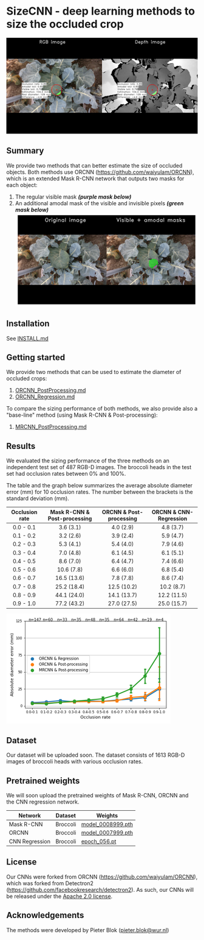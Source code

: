 # SizeCNN - deep learning methods to size the occluded crop
![Size the invisible crop](./demo/20200819_143612133900_plant1188_rgb_trigger002.png?raw=true)
<br/>


## Summary
We provide two methods that can better estimate the size of occluded objects. Both methods use ORCNN (https://github.com/waiyulam/ORCNN), which is an extended Mask R-CNN network that outputs two masks for each object:
1. The regular visible mask ***(purple mask below)***
2. An additional amodal mask of the visible and invisible pixels ***(green mask below)*** <br/>
![Amodal_Visible_Masks](./demo/20200819_143612133900_plant1188_rgb_trigger002_amodal_visible_masks.png?raw=true)

## Installation
See [INSTALL.md](INSTALL.md)


## Getting started
We provide two methods that can be used to estimate the diameter of occluded crops: <br/>

1. [ORCNN_PostProcessing.md](ORCNN_PostProcessing.md) 
2. [ORCNN_Regression.md](ORCNN_Regression.md) 

To compare the sizing performance of both methods, we also provide also a "base-line" method (using Mask R-CNN & Post-processing): <br/>
1. [MRCNN_PostProcessing.md](MRCNN_PostProcessing.md)


## Results
We evaluated the sizing performance of the three methods on an independent test set of 487 RGB-D images. The broccoli heads in the test set had occlusion rates between 0% and 100%.

The table and the graph below summarizes the average absolute diameter error (mm) for 10 occlusion rates. The number between the brackets is the standard deviation (mm).
 
| Occlusion rate     | Mask R-CNN & Post-processing	| ORCNN & Post-processing	| ORCNN & CNN-Regression	|
|:------------------:|:--------------------------------:|:-----------------------------:|:-----------------------------:|
| 0.0 - 0.1          |  3.6 (3.1)       		| 4.0 (2.9)       		| 4.8 (3.7)			|
| 0.1 - 0.2          |  3.2 (2.6)       		| 3.9 (2.4)       		| 5.9 (4.7)			|
| 0.2 - 0.3          |  5.3 (4.1)       		| 5.4 (4.0)       		| 7.9 (4.6)			|
| 0.3 - 0.4          |  7.0 (4.8)       		| 6.1 (4.5)       		| 6.1 (5.1)			|
| 0.4 - 0.5          |  8.6 (7.0)       		| 6.4 (4.7)       		| 7.4 (6.6)			|
| 0.5 - 0.6          |  10.6 (7.8)       		| 6.6 (6.0)       		| 6.8 (5.4)			|
| 0.6 - 0.7          |  16.5 (13.6)       		| 7.8 (7.8)       		| 8.6 (7.4)			|
| 0.7 - 0.8          |  25.2 (18.4)       		| 12.5 (10.2)       		| 10.2 (8.7)			|
| 0.8 - 0.9          |  44.1 (24.0)       		| 14.1 (13.7)      		| 12.2 (11.5)			|
| 0.9 - 1.0          |  77.2 (43.2)       		| 27.0 (27.5)      		| 25.0 (15.7)			|
                            
![error_curve](./utils/diameter_error_occlusion_rate_three_methods.png?raw=true)

## Dataset
Our dataset will be uploaded soon. The dataset consists of 1613 RGB-D images of broccoli heads with various occlusion rates. 

## Pretrained weights
We will soon upload the pretrained weights of Mask R-CNN, ORCNN and the CNN regression network.

| Network	      	| Dataset         		| Weights													|
| ----------------------|-------------------------------|---------------------------------------------------------------------------------------------------------------| 
| Mask R-CNN		| Broccoli			| [model_0008999.pth](https://drive.google.com/file/d/14ruTcox7nPSBPxPPaYjETizJvS77mjVG/view?usp=sharing) 	|
| ORCNN			| Broccoli			| [model_0007999.pth](https://drive.google.com/file/d/1q7elXawUTw-ThZ2b3BHIOoZrmBZiLoMG/view?usp=sharing) 	|
| CNN Regression	| Broccoli			| [epoch_056.pt](https://drive.google.com/file/d/1-hfNOvu0yZNavE2Zlo9XAMkdRQ0YKgyP/view?usp=sharing) 		|	


## License
Our CNNs were forked from ORCNN (https://github.com/waiyulam/ORCNN), which was forked from Detectron2 (https://github.com/facebookresearch/detectron2). As such, our CNNs will be released under the [Apache 2.0 license](LICENSE). <br/>


## Acknowledgements
The methods were developed by Pieter Blok (pieter.blok@wur.nl)
